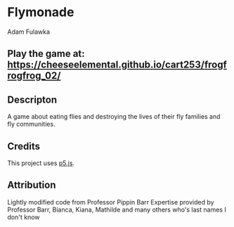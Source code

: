 # Flymonade
Adam Fulawka

## Play the game at:  https://cheeseelemental.github.io/cart253/frogfrogfrog_02/

## Descripton  
A game about eating flies and destroying the lives of their fly families and fly communities.

## Credits
This project uses [p5.js](https://p5js.org).

## Attribution
Lightly modified code from Professor Pippin Barr
Expertise provided by Professor Barr, Bianca, Kiana, Mathilde and many others who's last names I don't know
 







